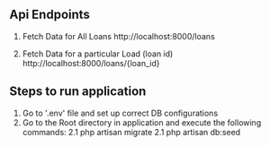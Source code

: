 ## Api Endpoints

1. Fetch Data for All Loans
http://localhost:8000/loans

2. Fetch Data for a particular Load (loan id)
http://localhost:8000/loans/{loan_id}



## Steps to run application
1. Go to '.env' file and set up correct DB configurations
2. Go to the Root directory in application and execute the following commands:
	2.1 php artisan migrate
	2.1 php artisan db:seed